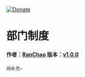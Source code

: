 [![Donate](http://www.zongdaosoft.com/static/index/images/logo.png)](http://www.zongdaosoft.com/)
# 部门制度
#### 作者：[RanChao]() 版本：[v1.0.0]()
```
待补充~
```